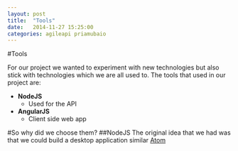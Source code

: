 ```yaml
---
layout: post
title:  "Tools"
date:   2014-11-27 15:25:00
categories: agileapi priamubaio
---
```


#Tools

For our project we wanted to experiment with new technologies but also stick with technologies which we are all used to. The tools that used in our project are:

- **NodeJS**
  - Used for the API
- **AngularJS**
  - Client side web app

#So why did we choose them?
##NodeJS
The original idea that we had was that we could build a desktop application similar [Atom](https://atom.io/)

